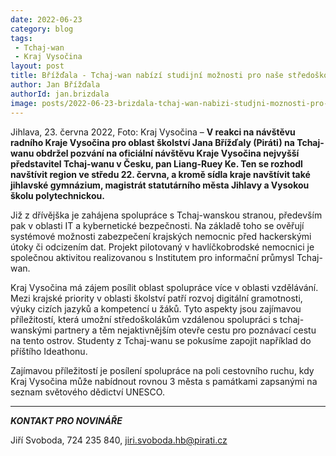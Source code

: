 ```yaml
---
date: 2022-06-23
category: blog
tags:
 - Tchaj-wan
 - Kraj Vysočina
layout: post
title: Břížďala - Tchaj-wan nabízí studijní možnosti pro naše středoškoláky
author: Jan Břížďala
authorId: jan.brizdala
image: posts/2022-06-23-brizdala-tchaj-wan-nabizi-studjni-moznosti-pro-nase-stredoskolaky.jpg
---
```


Jihlava, 23. června 2022, Foto: Kraj Vysočina – **V reakci na návštěvu radního Kraje Vysočina pro oblast školství Jana Břížďaly (Piráti) na Tchaj-wanu obdržel pozvání na oficiální návštěvu Kraje Vysočina nejvyšší představitel Tchaj-wanu v Česku, pan Liang-Ruey Ke. Ten se rozhodl navštívit region ve středu 22. června, a kromě sídla kraje navštívit také jihlavské gymnázium, magistrát statutárního města Jihlavy a Vysokou školu polytechnickou.**

Již z dřívějška je zahájena spolupráce s Tchaj-wanskou stranou, především pak v oblasti IT a kybernetické bezpečnosti. Na základě toho se ověřují systémové možnosti zabezpečení krajských nemocnic před hackerskými útoky či odcizením dat. Projekt pilotovaný v havlíčkobrodské nemocnici je společnou aktivitou realizovanou s Institutem pro informační průmysl Tchaj-wan.

Kraj Vysočina má zájem posílit oblast spolupráce více v oblasti vzdělávání. Mezi krajské priority v oblasti školství patří rozvoj digitální gramotnosti, výuky cizích jazyků a kompetencí u žáků. Tyto aspekty jsou zajímavou příležitostí, která umožní středoškolákům vzdálenou spolupráci s tchaj-wanskými partnery a těm nejaktivnějším otevře cestu pro poznávací cestu na tento ostrov. Studenty z Tchaj-wanu se pokusíme zapojit například do příštího Ideathonu.

Zajímavou příležitostí je posílení spolupráce na poli cestovního ruchu, kdy Kraj Vysočina může nabídnout rovnou 3 města s památkami zapsanými na seznam světového dědictví UNESCO.

---

***KONTAKT PRO NOVINÁŘE*** 

Jiří Svoboda, 724 235 840, <jiri.svoboda.hb@pirati.cz>
